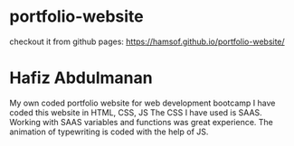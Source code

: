 # portfolio-website
checkout it from github pages: https://hamsof.github.io/portfolio-website/
# Hafiz Abdulmanan
My own coded portfolio website for web development bootcamp
I have coded this website in HTML, CSS, JS
The CSS I have used is SAAS. Working with SAAS variables and functions was great experience. 
The animation of typewriting is coded with the help of JS.
